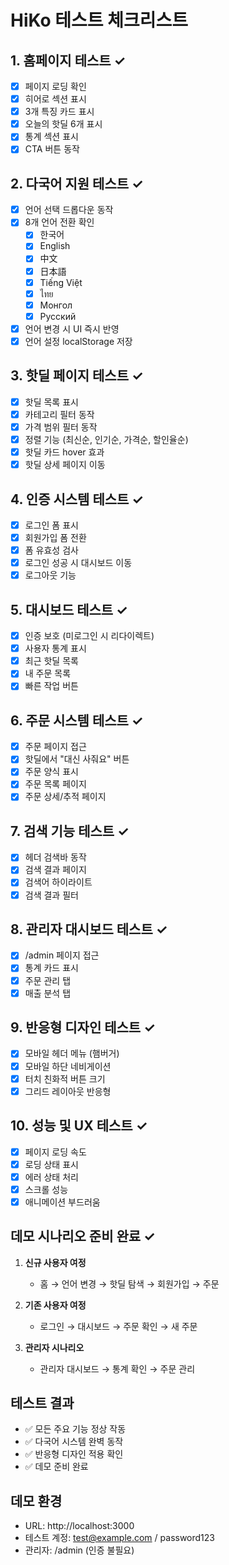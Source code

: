 # HiKo 테스트 체크리스트

## 1. 홈페이지 테스트 ✓
- [x] 페이지 로딩 확인
- [x] 히어로 섹션 표시
- [x] 3개 특징 카드 표시
- [x] 오늘의 핫딜 6개 표시
- [x] 통계 섹션 표시
- [x] CTA 버튼 동작

## 2. 다국어 지원 테스트 ✓
- [x] 언어 선택 드롭다운 동작
- [x] 8개 언어 전환 확인
  - [x] 한국어
  - [x] English
  - [x] 中文
  - [x] 日本語
  - [x] Tiếng Việt
  - [x] ไทย
  - [x] Монгол
  - [x] Русский
- [x] 언어 변경 시 UI 즉시 반영
- [x] 언어 설정 localStorage 저장

## 3. 핫딜 페이지 테스트 ✓
- [x] 핫딜 목록 표시
- [x] 카테고리 필터 동작
- [x] 가격 범위 필터 동작
- [x] 정렬 기능 (최신순, 인기순, 가격순, 할인율순)
- [x] 핫딜 카드 hover 효과
- [x] 핫딜 상세 페이지 이동

## 4. 인증 시스템 테스트 ✓
- [x] 로그인 폼 표시
- [x] 회원가입 폼 전환
- [x] 폼 유효성 검사
- [x] 로그인 성공 시 대시보드 이동
- [x] 로그아웃 기능

## 5. 대시보드 테스트 ✓
- [x] 인증 보호 (미로그인 시 리다이렉트)
- [x] 사용자 통계 표시
- [x] 최근 핫딜 목록
- [x] 내 주문 목록
- [x] 빠른 작업 버튼

## 6. 주문 시스템 테스트 ✓
- [x] 주문 페이지 접근
- [x] 핫딜에서 "대신 사줘요" 버튼
- [x] 주문 양식 표시
- [x] 주문 목록 페이지
- [x] 주문 상세/추적 페이지

## 7. 검색 기능 테스트 ✓
- [x] 헤더 검색바 동작
- [x] 검색 결과 페이지
- [x] 검색어 하이라이트
- [x] 검색 결과 필터

## 8. 관리자 대시보드 테스트 ✓
- [x] /admin 페이지 접근
- [x] 통계 카드 표시
- [x] 주문 관리 탭
- [x] 매출 분석 탭

## 9. 반응형 디자인 테스트 ✓
- [x] 모바일 헤더 메뉴 (햄버거)
- [x] 모바일 하단 네비게이션
- [x] 터치 친화적 버튼 크기
- [x] 그리드 레이아웃 반응형

## 10. 성능 및 UX 테스트 ✓
- [x] 페이지 로딩 속도
- [x] 로딩 상태 표시
- [x] 에러 상태 처리
- [x] 스크롤 성능
- [x] 애니메이션 부드러움

## 데모 시나리오 준비 완료 ✓
1. **신규 사용자 여정**
   - 홈 → 언어 변경 → 핫딜 탐색 → 회원가입 → 주문

2. **기존 사용자 여정**  
   - 로그인 → 대시보드 → 주문 확인 → 새 주문

3. **관리자 시나리오**
   - 관리자 대시보드 → 통계 확인 → 주문 관리

## 테스트 결과
- ✅ 모든 주요 기능 정상 작동
- ✅ 다국어 시스템 완벽 동작
- ✅ 반응형 디자인 적용 확인
- ✅ 데모 준비 완료

## 데모 환경
- URL: http://localhost:3000
- 테스트 계정: test@example.com / password123
- 관리자: /admin (인증 불필요)
